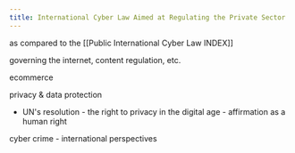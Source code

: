 ```yaml
---
title: International Cyber Law Aimed at Regulating the Private Sector
---
```

as compared to the [[Public International Cyber Law INDEX]]

governing the internet, content regulation, etc.

ecommerce

privacy & data protection

- UN's resolution - the right to privacy in the digital age - affirmation as a human right

cyber crime - international perspectives